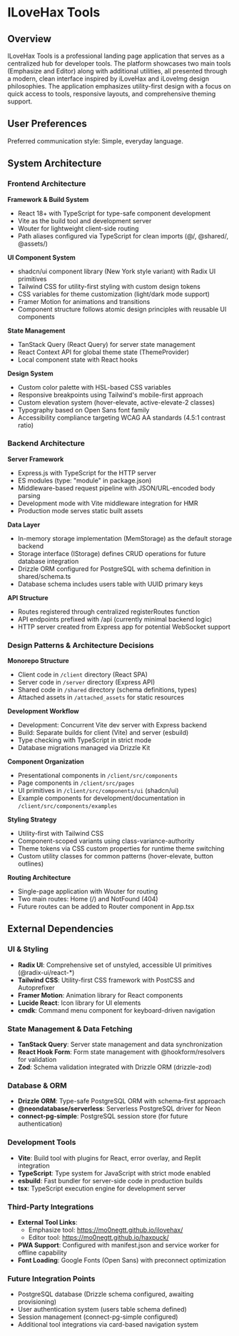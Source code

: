 # ILoveHax Tools

## Overview

ILoveHax Tools is a professional landing page application that serves as a centralized hub for developer tools. The platform showcases two main tools (Emphasize and Editor) along with additional utilities, all presented through a modern, clean interface inspired by iLoveHax and iLoveImg design philosophies. The application emphasizes utility-first design with a focus on quick access to tools, responsive layouts, and comprehensive theming support.

## User Preferences

Preferred communication style: Simple, everyday language.

## System Architecture

### Frontend Architecture

**Framework & Build System**
- React 18+ with TypeScript for type-safe component development
- Vite as the build tool and development server
- Wouter for lightweight client-side routing
- Path aliases configured via TypeScript for clean imports (@/, @shared/, @assets/)

**UI Component System**
- shadcn/ui component library (New York style variant) with Radix UI primitives
- Tailwind CSS for utility-first styling with custom design tokens
- CSS variables for theme customization (light/dark mode support)
- Framer Motion for animations and transitions
- Component structure follows atomic design principles with reusable UI components

**State Management**
- TanStack Query (React Query) for server state management
- React Context API for global theme state (ThemeProvider)
- Local component state with React hooks

**Design System**
- Custom color palette with HSL-based CSS variables
- Responsive breakpoints using Tailwind's mobile-first approach
- Custom elevation system (hover-elevate, active-elevate-2 classes)
- Typography based on Open Sans font family
- Accessibility compliance targeting WCAG AA standards (4.5:1 contrast ratio)

### Backend Architecture

**Server Framework**
- Express.js with TypeScript for the HTTP server
- ES modules (type: "module" in package.json)
- Middleware-based request pipeline with JSON/URL-encoded body parsing
- Development mode with Vite middleware integration for HMR
- Production mode serves static built assets

**Data Layer**
- In-memory storage implementation (MemStorage) as the default storage backend
- Storage interface (IStorage) defines CRUD operations for future database integration
- Drizzle ORM configured for PostgreSQL with schema definition in shared/schema.ts
- Database schema includes users table with UUID primary keys

**API Structure**
- Routes registered through centralized registerRoutes function
- API endpoints prefixed with /api (currently minimal backend logic)
- HTTP server created from Express app for potential WebSocket support

### Design Patterns & Architecture Decisions

**Monorepo Structure**
- Client code in `/client` directory (React SPA)
- Server code in `/server` directory (Express API)
- Shared code in `/shared` directory (schema definitions, types)
- Attached assets in `/attached_assets` for static resources

**Development Workflow**
- Development: Concurrent Vite dev server with Express backend
- Build: Separate builds for client (Vite) and server (esbuild)
- Type checking with TypeScript in strict mode
- Database migrations managed via Drizzle Kit

**Component Organization**
- Presentational components in `/client/src/components`
- Page components in `/client/src/pages`
- UI primitives in `/client/src/components/ui` (shadcn/ui)
- Example components for development/documentation in `/client/src/components/examples`

**Styling Strategy**
- Utility-first with Tailwind CSS
- Component-scoped variants using class-variance-authority
- Theme tokens via CSS custom properties for runtime theme switching
- Custom utility classes for common patterns (hover-elevate, button outlines)

**Routing Architecture**
- Single-page application with Wouter for routing
- Two main routes: Home (/) and NotFound (404)
- Future routes can be added to Router component in App.tsx

## External Dependencies

### UI & Styling
- **Radix UI**: Comprehensive set of unstyled, accessible UI primitives (@radix-ui/react-*)
- **Tailwind CSS**: Utility-first CSS framework with PostCSS and Autoprefixer
- **Framer Motion**: Animation library for React components
- **Lucide React**: Icon library for UI elements
- **cmdk**: Command menu component for keyboard-driven navigation

### State Management & Data Fetching
- **TanStack Query**: Server state management and data synchronization
- **React Hook Form**: Form state management with @hookform/resolvers for validation
- **Zod**: Schema validation integrated with Drizzle ORM (drizzle-zod)

### Database & ORM
- **Drizzle ORM**: Type-safe PostgreSQL ORM with schema-first approach
- **@neondatabase/serverless**: Serverless PostgreSQL driver for Neon
- **connect-pg-simple**: PostgreSQL session store (for future authentication)

### Development Tools
- **Vite**: Build tool with plugins for React, error overlay, and Replit integration
- **TypeScript**: Type system for JavaScript with strict mode enabled
- **esbuild**: Fast bundler for server-side code in production builds
- **tsx**: TypeScript execution engine for development server

### Third-Party Integrations
- **External Tool Links**: 
  - Emphasize tool: https://mo0negtt.github.io/ilovehax/
  - Editor tool: https://mo0negtt.github.io/haxpuck/
- **PWA Support**: Configured with manifest.json and service worker for offline capability
- **Font Loading**: Google Fonts (Open Sans) with preconnect optimization

### Future Integration Points
- PostgreSQL database (Drizzle schema configured, awaiting provisioning)
- User authentication system (users table schema defined)
- Session management (connect-pg-simple configured)
- Additional tool integrations via card-based navigation system